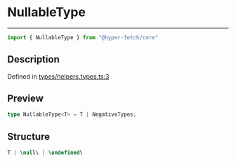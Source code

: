 

# NullableType

<div class="api-docs__separator" data-reactroot="">

---

</div><div class="api-docs__import" data-reactroot="">

```ts
import { NullableType } from "@hyper-fetch/core"
```

</div><div class="api-docs__section">

## Description

</div><div class="api-docs__description"><span class="api-docs__do-not-parse">



</span></div><p class="api-docs__definition">

Defined in [types/helpers.types.ts:3](https://github.com/BetterTyped/hyper-fetch/blob/2ce105c7/packages/core/src/types/helpers.types.ts#L3)

</p><div class="api-docs__section">

## Preview

</div><div class="api-docs__preview type single">

```ts
type NullableType<T> = T | NegativeTypes;
```

</div><div class="api-docs__section">

## Structure

</div><div class="api-docs__returns">

```ts
T | \null\ | \undefined\
```

</div>